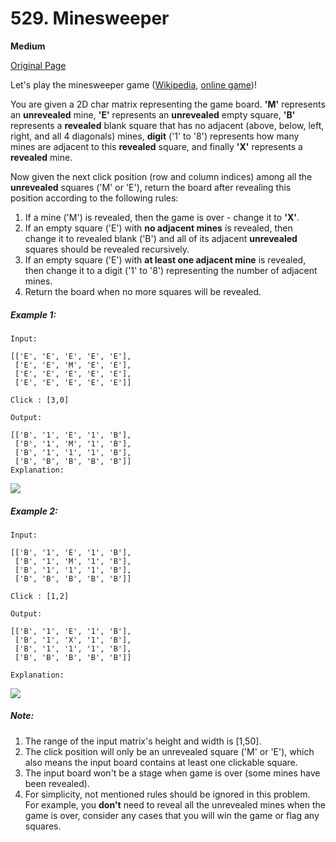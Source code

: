 # 529. Minesweeper

**Medium**

[Original Page](https://leetcode.com/problems/minesweeper/)

Let's play the minesweeper game ([Wikipedia](https://en.wikipedia.org/wiki/Minesweeper_%28video_game%29), [online game](http://minesweeperonline.com/))!

You are given a 2D char matrix representing the game board. __'M'__ represents an __unrevealed__ mine, __'E'__ represents an __unrevealed__ empty square, __'B'__ represents a __revealed__ blank square that has no adjacent (above, below, left, right, and all 4 diagonals) mines, __digit__ ('1' to '8') represents how many mines are adjacent to this __revealed__ square, and finally __'X'__ represents a __revealed__ mine.

Now given the next click position (row and column indices) among all the __unrevealed__ squares ('M' or 'E'), return the board after revealing this position according to the following rules:

1. If a mine ('M') is revealed, then the game is over - change it to __'X'__.
2. If an empty square ('E') with __no adjacent mines__ is revealed, then change it to revealed blank ('B') and all of its adjacent __unrevealed__ squares should be revealed recursively.
3. If an empty square ('E') with __at least one adjacent mine__ is revealed, then change it to a digit ('1' to '8') representing the number of adjacent mines.
4. Return the board when no more squares will be revealed.

##### Example 1:
```
Input: 

[['E', 'E', 'E', 'E', 'E'],
 ['E', 'E', 'M', 'E', 'E'],
 ['E', 'E', 'E', 'E', 'E'],
 ['E', 'E', 'E', 'E', 'E']]

Click : [3,0]

Output: 

[['B', '1', 'E', '1', 'B'],
 ['B', '1', 'M', '1', 'B'],
 ['B', '1', '1', '1', 'B'],
 ['B', 'B', 'B', 'B', 'B']]
Explanation:
```
![](https://assets.leetcode.com/uploads/2018/10/12/minesweeper_example_1.png)

##### Example 2:
```
Input: 

[['B', '1', 'E', '1', 'B'],
 ['B', '1', 'M', '1', 'B'],
 ['B', '1', '1', '1', 'B'],
 ['B', 'B', 'B', 'B', 'B']]

Click : [1,2]

Output: 

[['B', '1', 'E', '1', 'B'],
 ['B', '1', 'X', '1', 'B'],
 ['B', '1', '1', '1', 'B'],
 ['B', 'B', 'B', 'B', 'B']]

Explanation:
```
![](https://assets.leetcode.com/uploads/2018/10/12/minesweeper_example_2.png)

##### Note:
1. The range of the input matrix's height and width is [1,50].
2. The click position will only be an unrevealed square ('M' or 'E'), which also means the input board contains at least one clickable square.
3. The input board won't be a stage when game is over (some mines have been revealed).
4. For simplicity, not mentioned rules should be ignored in this problem. For example, you __don't__ need to reveal all the unrevealed mines when the game is over, consider any cases that you will win the game or flag any squares.
